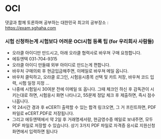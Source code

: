 # OCI

댓글과 함께 토론하며 공부하는 대한민국 최고의 공부장소 : 
https://exam.sghaha.com


### 시험 신청하는게 시험보다 어려운 OCI시험 등록 팁 (for 우리회사 사람들)

- 오라클 아이디만 만드시고, 아래 오라클 협력사로 바우쳐 구매 요청합니다.
- 에듀엔텍 031-704-9315
- 오라클 아이디 만들떄 외부 아이디로 만드는게 편합니다.
- 바우처 구매의뢰 후 현금입금해주면, 이메일로 바우쳐 메일 옵니다.
- 바우처 클릭하고, 오라클 로그인, 시험응시종목 선택 및 카트 저장, 바우쳐 코드 입력, 시험 일정 지정 ...
- 나중에 시험일시 30여분 전에 이메일 또 옵니다. 그때 체크인 하신 후 감독관이 시키는대로 하면, 시험응시 화면 나타나고, 55문제 정답 체크 후 제출하면, 즉시 점수 나옵니다.
- 약 24시간 경과 후 eCERTI 출력할 수 있는 합격 링크오면, 그 거 프린트하면, PDF파일로 eCERT.PDF로 저장됩니다.
- 그리고 에듀엔텍에서 약 2일 후 거래명세서랑, 현금영수증 메일로 보내주면, 모두 PDF 파일로 저장할 수 있습니다. 상기 3가지 PDF 파일로 자격증 응시료 지원신청 화면에서 입력하면 됩니다
